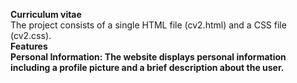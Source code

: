 <b>Curriculum vitae</b><br>
The project consists of a single HTML file (cv2.html) and a CSS file (cv2.css).
<br>
<b>Features<b><br>
Personal Information: The website displays personal information including a profile picture and a brief description about the user.

